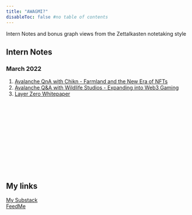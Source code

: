 ```yaml
---
title: "AWAGMI?"
disableToc: false #no table of contents
---
```

Intern Notes and bonus graph views from the Zettalkasten notetaking style


## Intern Notes
### March 2022
1. [Avalanche QnA with Chikn - Farmland and the New Era of NFTs](notes/Avalanche%20QnA%20with%20Chikn%20-%20Farmland%20and%20the%20New%20Era%20of%20NFTs.md) &nbsp;  
2. [Avalanche Q&A with Wildlife Studios - Expanding into Web3 Gaming](notes/Avalanche%20Q&A%20with%20Wildlife%20Studios%20-%20Expanding%20into%20Web3%20Gaming.md)  
3. [Layer Zero Whitepaper](notes/Layer%20Zero%20Whitepaper.md)

&nbsp;
&nbsp;  
&nbsp;  
&nbsp;  
&nbsp;  
&nbsp;  
&nbsp;  
&nbsp;  
&nbsp;  
&nbsp;  
&nbsp;  
&nbsp;  



## My links
[My Substack](notes/My%20Substack.md) \
[FeedMe](notes/FeedMe.md)